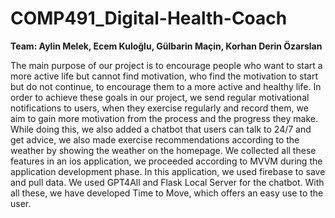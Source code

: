 # COMP491_Digital-Health-Coach


**Team: Aylin Melek, Ecem Kuloğlu, Gülbarin Maçin, Korhan Derin Özarslan**

The main purpose of our project is to encourage people who want to start a more active
life but cannot find motivation, who find the motivation to start but do not continue, to
encourage them to a more active and healthy life. In order to achieve these goals in our
project, we send regular motivational notifications to users, when they exercise regularly
and record them, we aim to gain more motivation from the process and the progress they
make. While doing this, we also added a chatbot that users can talk to 24/7 and get
advice, we also made exercise recommendations according to the weather by showing the
weather on the homepage. We collected all these features in an ios application, we
proceeded according to MVVM during the application development phase. In this
application, we used firebase to save and pull data. We used GPT4All and Flask Local
Server for the chatbot. With all these, we have developed Time to Move, which offers an
easy use to the user.
